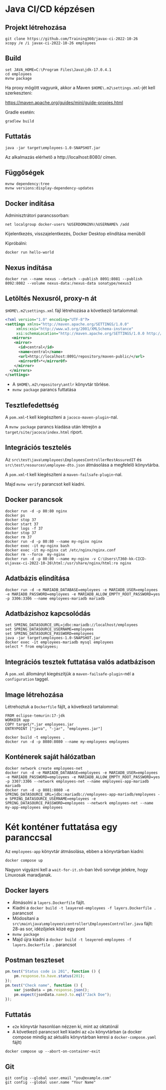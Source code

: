 # Java CI/CD képzésen

## Projekt létrehozása

```shell
git clone https://github.com/Training360/javax-ci-2022-10-26
xcopy /e /i javax-ci-2022-10-26 employees
```

## Build

```shell
set JAVA_HOME=C:\Program Files\Java\jdk-17.0.4.1
cd employees
mvnw package
```

Ha proxy mögött vagyunk, akkor a Maven `$HOME\.m2\settings.xml`-jét kell szerkeszteni:

https://maven.apache.org/guides/mini/guide-proxies.html

Gradle esetén:

```shell
gradlew build
```

## Futtatás

```shell
java -jar target\employees-1.0-SNAPSHOT.jar
```

Az alkalmazás elérhető a http://localhost:8080/ címen.

## Függőségek

```shell
mvnw dependency:tree
mvnw versions:display-dependency-updates
```

## Docker indítása

Adminisztrátori parancssorban:

```shell
net localgroup docker-users %USERDOMAIN%\%USERNAME% /add
```

Kijelentkezés, visszajelentkezés, Docker Desktop elindítása menüből

Kipróbálni:

```shell
docker run hello-world
```

## Nexus indítása

```shell
docker run --name nexus --detach --publish 8091:8081 --publish 8092:8082 --volume nexus-data:/nexus-data sonatype/nexus3
```

## Letöltés Nexusról, proxy-n át

`$HOME\.m2\settings.xml` fájl létrehozása a következő tartalommal:

```xml
<?xml version="1.0" encoding="UTF-8"?>
<settings xmlns="http://maven.apache.org/SETTINGS/1.0.0"
     xmlns:xsi="http://www.w3.org/2001/XMLSchema-instance"
     xsi:schemaLocation="http://maven.apache.org/SETTINGS/1.0.0 http://maven.apache.org/xsd/settings-1.0.0.xsd">
   <mirrors>
    <mirror>
      <id>central</id>
      <name>central</name>
      <url>http://localhost:8091/repository/maven-public/</url>
      <mirrorOf>*</mirrorOf>
    </mirror>
  </mirrors>
</settings>
```

* A `$HOME\.m2\repository\antlr` könyvtár törlése.
* `mvnw package` parancs futtatása

## Tesztlefedettség

A `pom.xml`-t kell kiegészíteni a `jacoco-maven-plugin`-nal.

A `mvnw package` parancs kiadása után létrejön a `target/site/jacoco/index.html` riport.

## Integrációs tesztelés

Az `src\test\java\employees\EmployeesControllerRestAssuredIT` és `src\test\resources\employee-dto.json` átmásolása
a megfelelő könyvtárba.

A `pom.xml`-t kell kiegészíteni a `maven-failsafe-plugin`-nal.

Majd `mvnw verify` parancsot kell kiadni.

## Docker parancsok

```shell
docker run -d -p 80:80 nginx
docker ps
docker stop 37
docker start 37
docker logs -f 37
docker stop 37
docker rm 37
docker run -d -p 80:80 --name my-nginx nginx
docker exec -it my-nginx bash
docker exec -it my-nginx cat /etc/nginx/nginx.conf  
docker rm --force  my-nginx 
docker run -d -p 80:80 --name my-nginx -v C:\Users\T360-kk-CICD-o\javax-ci-2022-10-26\html:/usr/share/nginx/html:ro nginx
```

## Adatbázis elindítása

```shell
docker run -d -e MARIADB_DATABASE=employees -e MARIADB_USER=employees  -e MARIADB_PASSWORD=employees -e MARIADB_ALLOW_EMPTY_ROOT_PASSWORD=yes -p 3306:3306 --name employees-mariadb mariadb
```

## Adatbázishoz kapcsolódás

```shell
set SPRING_DATASOURCE_URL=jdbc:mariadb://localhost/employees
set SPRING_DATASOURCE_USERNAME=employees
set SPRING_DATASOURCE_PASSWORD=employees
java -jar target\employees-1.0-SNAPSHOT.jar
docker exec -it employees-mariadb mysql employees
select * from employees;
```

## Integrációs tesztek futtatása valós adatbázison

A `pom.xml` állományt kiegészítjük a `maven-failsafe-plugin`-nél
a `configuration` taggel.

## Image létrehozása

Létrehoztuk a `Dockerfile` fájlt, a következő tartalommal:

```
FROM eclipse-temurin:17-jdk
WORKDIR app
COPY target/*.jar employees.jar
ENTRYPOINT ["java", "-jar", "employees.jar"]
```

```shell
docker build -t employees .
docker run -d -p 8080:8080 --name my-employees employees
```

## Konténerek saját hálózatban

```shell
docker network create employees-net
docker run -d -e MARIADB_DATABASE=employees -e MARIADB_USER=employees  -e MARIADB_PASSWORD=employees -e MARIADB_ALLOW_EMPTY_ROOT_PASSWORD=yes -p 3307:3306 --network employees-net --name employees-app-mariadb mariadb
docker run -d -p 8081:8080 -e SPRING_DATASOURCE_URL=jdbc:mariadb://employees-app-mariadb/employees -e SPRING_DATASOURCE_USERNAME=employees -e SPRING_DATASOURCE_PASSWORD=employees --network employees-net --name my-app-employees employees
```

# Két konténer futtatása egy paranccsal

Az `employees-app` könyvtár átmásolása, ebben a könyvtárban kiadni:

```shell
docker compose up
```

Nagyon vigyázni kell a `wait-for-it.sh`-ban lévő sorvége jelekre, hogy Linuxosak maradjanak.

## Docker layers

* Átmásolni a `layers.Dockerfile` fájlt.
* Kiadni a `docker build -t leayered-employees -f layers.Dockerfile .` parancsot
* Módosítani a `src\main\java\employees\controller\EmployeesController.java` fájlt: 28-as sor, idézőjelek közé egy pont
* `mvnw package`
* Majd újra kiadni a `docker build -t leayered-employees -f layers.Dockerfile .` parancsot

## Postman teszteset

```javascript
pm.test("Status code is 201", function () {
    pm.response.to.have.status(201);
});
pm.test("Check name", function () {
    var jsonData = pm.response.json();
    pm.expect(jsonData.name).to.eql("Jack Doe");
});
```

## Futtatás

* `e2e` könyvtár hasonlóan nézzen ki, mint az oktatónál
* A következő parancsot kell kiadni az `e2e` könyvtárban (a docker compose mindig az aktuális könyvtárban keresi a `docker-compose.yaml` fájlt)

```shell
docker compose up --abort-on-container-exit
```

## Git

```shell
git config --global user.email "you@example.com"
git config --global user.name "Your Name"
```